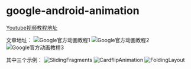 # google-android-animation

[Youtube视频教程地址](https://www.youtube.com/playlist?list=PLWz5rJ2EKKc86y1CjAlexivfvOms6_0NC)

文章地址：
![Google官方动画教程1](http://jimfeng.farbox.com/post/an-zhuo-bian-cheng/2016-01-19)
![Google官方动画教程2](http://jimfeng.farbox.com/post/an-zhuo-bian-cheng/2016-01-20)
![Google官方动画教程3](http://jimfeng.farbox.com/post/an-zhuo-bian-cheng/2016-01-24)

其中三个示例：
![SlidingFragments](http://7xpumq.com1.z0.glb.clouddn.com/26%20Sliding%20Fragments.gif)
![CardflipAnimation](http://7xpumq.com1.z0.glb.clouddn.com/27%20Cardflip%20Animation.gif)
![FoldingLayout](http://7xpumq.com1.z0.glb.clouddn.com/29%20Folding%20Layout.gif)
